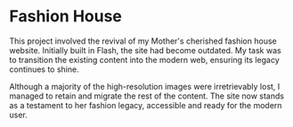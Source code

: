 # Fashion House

This project involved the revival of my Mother's cherished fashion house website. Initially built in Flash, the site had become outdated. My task was to transition the existing content into the modern web, ensuring its legacy continues to shine.

Although a majority of the high-resolution images were irretrievably lost, I managed to retain and migrate the rest of the content. The site now stands as a testament to her fashion legacy, accessible and ready for the modern user.
